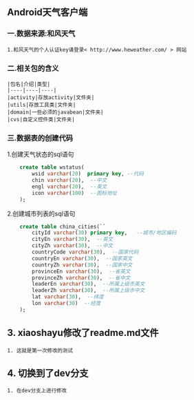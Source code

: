 ## Android天气客户端
### 一.数据来源:和风天气

    1.和风天气的个人认证key请登录< http://www.heweather.com/ > 网站
### 二.相关包的含义
    |包名|介绍|类型|
    |----|----|----|
    |activity|存放activity|文件夹|
    |utils|存放工具类|文件夹|
    |domain|一些必须的javabean|文件夹|
    |cvs|自定义控件类|文件夹|



### 三.数据表的创建代码
1.创建天气状态的sql语句
``` sql
    create table wstatus(
        wsid varchar(20)  primary key, --代码
        chin varchar(20),  --中文
        engl varchar(20),  --英文
        icon varchar(100)  --图标地址
    );
```

2.创建城市列表的sql语句
``` sql
    create table china_cities(``
        cityId varchar(30) primary key,   --城市/地区编码
        cityEn varchar(30),  --英文
        cityZh varchar(30),  --中文
        countryCode varchar(30),  --国家代码
        countryEn varchar(30),  --国家英文
        countryZh varchar(30),  --国家中文
        provinceEn varchar(30),  --省英文
        provinceZh varchar(30),  --省中文
        leaderEn varchar(30),  --所属上级市英文
        leaderZh varchar(30),  --所属上级市中文
        lat varchar(30),  --纬度
        lon varchar(30)  --经度
    );
```
## 3. xiaoshayu修改了readme.md文件
	1. 这就是第一次修改的测试
## 4. 切换到了dev分支
	1. 在dev分支上进行修改
